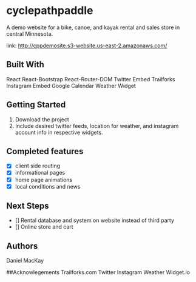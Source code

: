 # cyclepathpaddle
A demo website for a bike, canoe, and kayak rental and sales store in central Minnesota. 

link: http://cppdemosite.s3-website.us-east-2.amazonaws.com/

## Built With

React
React-Bootstrap
React-Router-DOM
Twitter Embed
Trailforks
Instagram Embed
Google Calendar
Weather Widget

## Getting Started
1. Download the project
2. Include desired twitter feeds, location for weather, and instagram account info in respective widgets.

## Completed features

- [x] client side routing
- [x] informational pages
- [x] home page animations
- [x] local conditions and news

## Next Steps 
- [] Rental database and system on website instead of third party
- [] Online store and cart

## Authors
Daniel MacKay

##Acknowlegements
Trailforks.com
Twitter
Instagram
Weather Widget.io
